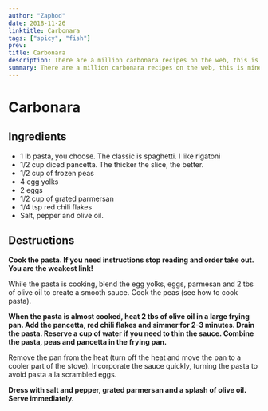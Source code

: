 ```yaml
---
author: "Zaphod"
date: 2018-11-26
linktitle: Carbonara
tags: ["spicy", "fish"]
prev:
title: Carbonara
description: There are a million carbonara recipes on the web, this is mine, take it or leave it!
summary: There are a million carbonara recipes on the web, this is mine, take it or leave it!
---
```


# Carbonara

## Ingredients
* 1 lb pasta, you choose. The classic is spaghetti. I like rigatoni
* 1/2 cup diced pancetta. The thicker the slice, the better.
* 1/2 cup of frozen peas
* 4 egg yolks
* 2 eggs
* 1/2 cup of grated parmersan
* 1/4 tsp red chili flakes
* Salt, pepper and olive oil.

## Destructions

**Cook the pasta. If you need instructions stop reading and order take out. You are the weakest link!**

While the pasta is cooking, blend the egg yolks, eggs, parmesan and 2 tbs of olive oil to create a smooth sauce. Cook the peas (see how to cook pasta).

**When the pasta is almost cooked, heat 2 tbs of olive oil in a large frying pan. Add the pancetta, red chili flakes and simmer for 2-3 minutes. Drain the pasta. Reserve a cup of water if you need to thin the sauce. Combine the pasta, peas and pancetta in the frying pan.**

Remove the pan from the heat (turn off the heat and move the pan to a cooler part of the stove). Incorporate the sauce quickly, turning the pasta to avoid pasta a la scrambled eggs.

**Dress with salt and pepper, grated parmersan and a splash of olive oil. Serve immediately.**
